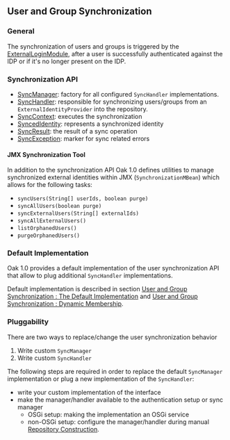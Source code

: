 <!--
   Licensed to the Apache Software Foundation (ASF) under one or more
   contributor license agreements.  See the NOTICE file distributed with
   this work for additional information regarding copyright ownership.
   The ASF licenses this file to You under the Apache License, Version 2.0
   (the "License"); you may not use this file except in compliance with
   the License.  You may obtain a copy of the License at

       http://www.apache.org/licenses/LICENSE-2.0

   Unless required by applicable law or agreed to in writing, software
   distributed under the License is distributed on an "AS IS" BASIS,
   WITHOUT WARRANTIES OR CONDITIONS OF ANY KIND, either express or implied.
   See the License for the specific language governing permissions and
   limitations under the License.
-->

User and Group Synchronization
--------------------------------------------------------------------------------

### General

The synchronization of users and groups is triggered by the [ExternalLoginModule](externalloginmodule.html),
after a user is successfully authenticated against the IDP or if it's no longer
present on the IDP.

### Synchronization API

- [SyncManager]: factory for all configured `SyncHandler` implementations.
- [SyncHandler]: responsible for synchronizing users/groups from an `ExternalIdentityProvider` into the repository.
- [SyncContext]: executes the synchronization
- [SyncedIdentity]: represents a synchronized identity
- [SyncResult]: the result of a sync operation
- [SyncException]: marker for sync related errors

#### JMX Synchronization Tool

In addition to the synchronization API Oak 1.0 defines utilities to manage
synchronized external identities within JMX (`SynchronizationMBean`) which allows
for the following tasks:

- `syncUsers(String[] userIds, boolean purge)`
- `syncAllUsers(boolean purge)`
- `syncExternalUsers(String[] externalIds)`
- `syncAllExternalUsers()`
- `listOrphanedUsers()`
- `purgeOrphanedUsers()`

### Default Implementation

Oak 1.0 provides a default implementation of the user synchronization API that allow
to plug additional `SyncHandler` implementations. 

Default implementation is described in section [User and Group Synchronization : The Default Implementation](external/defaultusersync.html) 
and [User and Group Synchronization : Dynamic Membership](external/dynamic.html).

### Pluggability

There are two ways to replace/change the user synchronization behavior

1. Write custom `SyncManager`
2. Write custom `SyncHandler`

The following steps are required in order to replace the default `SyncManager` implementation
or plug a new implementation of the `SyncHandler`:

- write your custom implementation of the interface
- make the manager/handler available to the authentication setup or sync manager
    - OSGi setup: making the implementation an OSGi service
    - non-OSGi setup: configure the manager/handler during manual [Repository Construction](../../construct.html).


<!-- references -->
[SyncManager]: /oak/docs/apidocs/org/apache/jackrabbit/oak/spi/security/authentication/external/SyncManager.html
[SyncHandler]: /oak/docs/apidocs/org/apache/jackrabbit/oak/spi/security/authentication/external/SyncHandler.html
[SyncContext]: /oak/docs/apidocs/org/apache/jackrabbit/oak/spi/security/authentication/external/SyncContext.html
[SyncedIdentity]: /oak/docs/apidocs/org/apache/jackrabbit/oak/spi/security/authentication/external/SyncedIdentity.html
[SyncResult]: /oak/docs/apidocs/org/apache/jackrabbit/oak/spi/security/authentication/external/SyncResult.html
[SyncException]: /oak/docs/apidocs/org/apache/jackrabbit/oak/spi/security/authentication/external/SyncException.html
